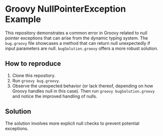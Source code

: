 # Groovy NullPointerException Example

This repository demonstrates a common error in Groovy related to null pointer exceptions that can arise from the dynamic typing system.  The `bug.groovy` file showcases a method that can return null unexpectedly if input parameters are null.  `bugSolution.groovy` offers a more robust solution.

## How to reproduce

1. Clone this repository.
2. Run `groovy bug.groovy`.
3. Observe the unexpected behavior (or lack thereof, depending on how Groovy handles null in this case). Then run `groovy bugSolution.groovy` and notice the improved handling of nulls.

## Solution

The solution involves more explicit null checks to prevent potential exceptions.